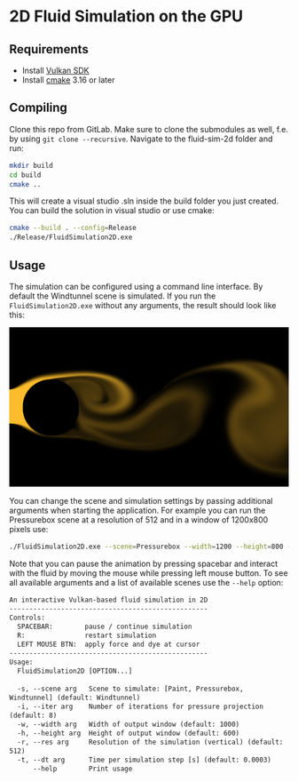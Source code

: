 # 2D Fluid Simulation on the GPU



## Requirements

- Install [Vulkan SDK](https://vulkan.lunarg.com)
- Install [cmake](https://cmake.org) 3.16 or later

## Compiling

Clone this repo from GitLab. Make sure to clone the submodules as well, f.e. by using `git clone --recursive`. Navigate to the fluid-sim-2d folder and run:

```sh
mkdir build
cd build
cmake ..
```
This will create a visual studio .sln inside the build folder you just created. You can build the solution in visual studio or use cmake:

```sh
cmake --build . --config=Release
./Release/FluidSimulation2D.exe
```

## Usage

The simulation can be configured using a command line interface. By default the Windtunnel scene is simulated. If you run the `FluidSimulation2D.exe` without any arguments, the result should look like this:

![windtunnel scene](./images/windtunnel.png)
 
You can change the scene and simulation settings by passing additional arguments when starting the application. For example you can run the Pressurebox scene at a resolution of 512 and in a window of 1200x800 pixels use:
```sh
./FluidSimulation2D.exe --scene=Pressurebox --width=1200 --height=800 --res=512
```

Note that you can pause the animation by pressing spacebar and interact with the fluid by moving the mouse while pressing left mouse button.
To see all available arguments and a list of available scenes use the `--help` option:
```
An interactive Vulkan-based fluid simulation in 2D
--------------------------------------------------
Controls:
  SPACEBAR:        pause / continue simulation
  R:               restart simulation
  LEFT MOUSE BTN:  apply force and dye at cursor
--------------------------------------------------
Usage:
  FluidSimulation2D [OPTION...]

  -s, --scene arg   Scene to simulate: [Paint, Pressurebox, Windtunnel] (default: Windtunnel)
  -i, --iter arg    Number of iterations for pressure projection (default: 8)
  -w, --width arg   Width of output window (default: 1000)
  -h, --height arg  Height of output window (default: 600)
  -r, --res arg     Resolution of the simulation (vertical) (default: 512)
  -t, --dt arg      Time per simulation step [s] (default: 0.0003)
      --help        Print usage
```